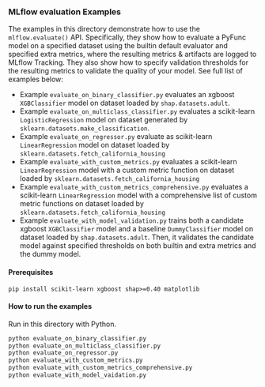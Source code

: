 ### MLflow evaluation Examples

The examples in this directory demonstrate how to use the `mlflow.evaluate()` API. Specifically,
they show how to evaluate a PyFunc model on a specified dataset using the builtin default evaluator
and specified extra metrics, where the resulting metrics & artifacts are logged to MLflow Tracking.
They also show how to specify validation thresholds for the resulting metrics to validate the quality
of your model. See full list of examples below:

- Example `evaluate_on_binary_classifier.py` evaluates an xgboost `XGBClassifier` model on dataset loaded by
  `shap.datasets.adult`.
- Example `evaluate_on_multiclass_classifier.py` evaluates a scikit-learn `LogisticRegression` model on dataset
  generated by `sklearn.datasets.make_classification`.
- Example `evaluate_on_regressor.py` evaluate as scikit-learn `LinearRegression` model on dataset loaded by
  `sklearn.datasets.fetch_california_housing`
- Example `evaluate_with_custom_metrics.py` evaluates a scikit-learn `LinearRegression`
  model with a custom metric function on dataset loaded by `sklearn.datasets.fetch_california_housing`
- Example `evaluate_with_custom_metrics_comprehensive.py` evaluates a scikit-learn `LinearRegression` model
  with a comprehensive list of custom metric functions on dataset loaded by `sklearn.datasets.fetch_california_housing`
- Example `evaluate_with_model_validation.py` trains both a candidate xgboost `XGBClassifier` model
  and a baseline `DummyClassifier` model on dataset loaded by `shap.datasets.adult`. Then, it validates
  the candidate model against specified thresholds on both builtin and extra metrics and the dummy model.

#### Prerequisites

```
pip install scikit-learn xgboost shap>=0.40 matplotlib
```

#### How to run the examples

Run in this directory with Python.

```sh
python evaluate_on_binary_classifier.py
python evaluate_on_multiclass_classifier.py
python evaluate_on_regressor.py
python evaluate_with_custom_metrics.py
python evaluate_with_custom_metrics_comprehensive.py
python evaluate_with_model_vaidation.py
```
